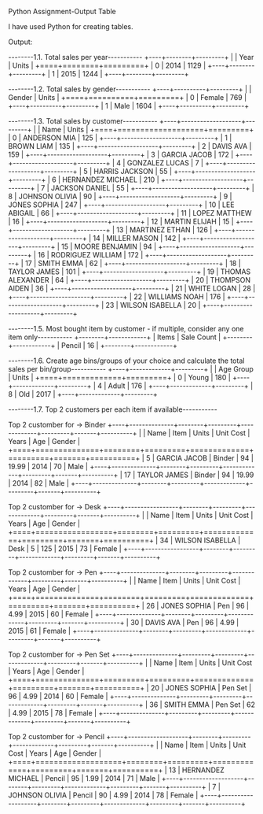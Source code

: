Python Assignment-Output Table

I have used Python for creating tables.

Output:

--------1.1. Total sales per year-----------
+----+--------+---------+
|    |   Year |   Units |
+====+========+=========+
|  0 |   2014 |    1129 |
+----+--------+---------+
|  1 |   2015 |    1244 |
+----+--------+---------+

--------1.2. Total sales by gender-----------
+----+----------+---------+
|    | Gender   |   Units |
+====+==========+=========+
|  0 | Female   |     769 |
+----+----------+---------+
|  1 | Male     |    1604 |
+----+----------+---------+

--------1.3. Total sales by customer-----------
+----+-------------------+---------+
|    | Name              |   Units |
+====+===================+=========+
|  0 | ANDERSON MIA      |     125 |
+----+-------------------+---------+
|  1 | BROWN LIAM        |     135 |
+----+-------------------+---------+
|  2 | DAVIS AVA         |     159 |
+----+-------------------+---------+
|  3 | GARCIA JACOB      |     172 |
+----+-------------------+---------+
|  4 | GONZALEZ LUCAS    |       7 |
+----+-------------------+---------+
|  5 | HARRIS JACKSON    |      55 |
+----+-------------------+---------+
|  6 | HERNANDEZ MICHAEL |     210 |
+----+-------------------+---------+
|  7 | JACKSON DANIEL    |      55 |
+----+-------------------+---------+
|  8 | JOHNSON OLIVIA    |      90 |
+----+-------------------+---------+
|  9 | JONES SOPHIA      |     247 |
+----+-------------------+---------+
| 10 | LEE ABIGAIL       |      66 |
+----+-------------------+---------+
| 11 | LOPEZ MATTHEW     |      16 |
+----+-------------------+---------+
| 12 | MARTIN ELIJAH     |      15 |
+----+-------------------+---------+
| 13 | MARTINEZ ETHAN    |     126 |
+----+-------------------+---------+
| 14 | MILLER MASON      |     142 |
+----+-------------------+---------+
| 15 | MOORE BENJAMIN    |      94 |
+----+-------------------+---------+
| 16 | RODRIGUEZ WILLIAM |     172 |
+----+-------------------+---------+
| 17 | SMITH EMMA        |      62 |
+----+-------------------+---------+
| 18 | TAYLOR JAMES      |     101 |
+----+-------------------+---------+
| 19 | THOMAS ALEXANDER  |      64 |
+----+-------------------+---------+
| 20 | THOMPSON AIDEN    |      36 |
+----+-------------------+---------+
| 21 | WHITE LOGAN       |      28 |
+----+-------------------+---------+
| 22 | WILLIAMS NOAH     |     176 |
+----+-------------------+---------+
| 23 | WILSON ISABELLA   |      20 |
+----+-------------------+---------+

--------1.5. Most bought item by customer - if multiple, consider any one item only-----------
+--------+------------+
| Items  | Sale Count |
+--------+------------+
| Pencil |     16     |
+--------+------------+

--------1.6. Create age bins/groups of your choice and calculate the total sales per bin/group-----------
+----+-------------+---------+
|    | Age Group   |   Units |
+====+=============+=========+
|  0 | Young       |     180 |
+----+-------------+---------+
|  4 | Adult       |     176 |
+----+-------------+---------+
|  8 | Old         |    2017 |
+----+-------------+---------+

--------1.7. Top 2 customers per each item if available-----------

Top 2 customber for ->  Binder
+----+--------------+--------+---------+-------------+---------+-------+----------+
|    | Name         | Item   |   Units |   Unit Cost |   Years |   Age | Gender   |
+====+==============+========+=========+=============+=========+=======+==========+
|  5 | GARCIA JACOB | Binder |      94 |       19.99 |    2014 |    70 | Male     |
+----+--------------+--------+---------+-------------+---------+-------+----------+
| 17 | TAYLOR JAMES | Binder |      94 |       19.99 |    2014 |    82 | Male     |
+----+--------------+--------+---------+-------------+---------+-------+----------+
 
Top 2 customber for ->  Desk
+----+-----------------+--------+---------+-------------+---------+-------+----------+
|    | Name            | Item   |   Units |   Unit Cost |   Years |   Age | Gender   |
+====+=================+========+=========+=============+=========+=======+==========+
| 34 | WILSON ISABELLA | Desk   |       5 |         125 |    2015 |    73 | Female   |
+----+-----------------+--------+---------+-------------+---------+-------+----------+
 
Top 2 customber for ->  Pen
+----+--------------+--------+---------+-------------+---------+-------+----------+
|    | Name         | Item   |   Units |   Unit Cost |   Years |   Age | Gender   |
+====+==============+========+=========+=============+=========+=======+==========+
| 26 | JONES SOPHIA | Pen    |      96 |        4.99 |    2015 |    60 | Female   |
+----+--------------+--------+---------+-------------+---------+-------+----------+
| 30 | DAVIS AVA    | Pen    |      96 |        4.99 |    2015 |    61 | Female   |
+----+--------------+--------+---------+-------------+---------+-------+----------+
 
Top 2 customber for ->  Pen Set
+----+--------------+---------+---------+-------------+---------+-------+----------+
|    | Name         | Item    |   Units |   Unit Cost |   Years |   Age | Gender   |
+====+==============+=========+=========+=============+=========+=======+==========+
| 20 | JONES SOPHIA | Pen Set |      96 |        4.99 |    2014 |    60 | Female   |
+----+--------------+---------+---------+-------------+---------+-------+----------+
| 36 | SMITH EMMA   | Pen Set |      62 |        4.99 |    2015 |    78 | Female   |
+----+--------------+---------+---------+-------------+---------+-------+----------+
 
Top 2 customber for ->  Pencil
+----+-------------------+--------+---------+-------------+---------+-------+----------+
|    | Name              | Item   |   Units |   Unit Cost |   Years |   Age | Gender   |
+====+===================+========+=========+=============+=========+=======+==========+
| 13 | HERNANDEZ MICHAEL | Pencil |      95 |        1.99 |    2014 |    71 | Male     |
+----+-------------------+--------+---------+-------------+---------+-------+----------+
|  7 | JOHNSON OLIVIA    | Pencil |      90 |        4.99 |    2014 |    78 | Female   |
+----+-------------------+--------+---------+-------------+---------+-------+----------+
 

